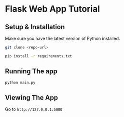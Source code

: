 # Flask Web App Tutorial

## Setup & Installation

Make sure you have the latest version of Python installed.

```bash
git clone <repo-url>
```

```bash
pip install -r requirements.txt
```

## Running The app

```bash
python main.py
```

## Viewing The App

Go to `http://127.0.0.1:5000`
